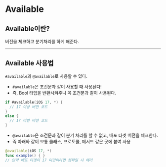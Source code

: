 # Available

## Available이란?

버전을 체크하고 분기처리를 하게 해준다.

***

## Available 사용법
`#available`과 `@available`로 사용할 수 있다.

- `#available`은 조건문과 같이 사용할 때 사용된다!
- 즉, Bool 타입을 반환시켜주니 꼭 조건문과 같이 사용된다.
```swift
if #available(iOS 17, *) {
  // 17 이상 버전 코드
}
else {
  // 17 미만 버전 코드
}
```

- `@available`은 조건문과 같이 분기 처리를 할 수 없고, 배포 타겟 버전을 체크한다.
- 즉 아래와 같이 보통 클래스, 프로토콜, 메서드 같은 곳에 붙여 사용
```swift
@available(iOS 17, *)
func example() { }
// 만약 배포 타겟이 17 미만이라면 컴파일 시 에러
```
